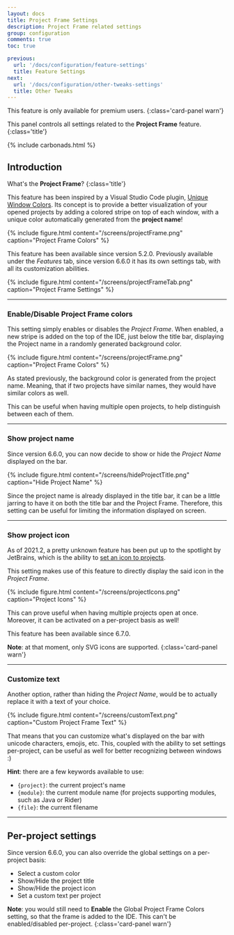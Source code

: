 ```yaml
---
layout: docs
title: Project Frame Settings
description: Project Frame related settings
group: configuration
comments: true
toc: true

previous:
  url: '/docs/configuration/feature-settings'
  title: Feature Settings
next:
  url: '/docs/configuration/other-tweaks-settings'
  title: Other Tweaks
---
```


This feature is only available for premium users.
{:class='card-panel warn'}

This panel controls all settings related to the **Project Frame** feature.
{:class='title'}

{% include carbonads.html %}

## Introduction

What's the **Project Frame**?
{:class='title'}

This feature has been inspired by a Visual Studio Code plugin,
[Unique Window Colors](https://marketplace.visualstudio.com/items?itemName=stuart.unique-window-colors).
Its concept is to provide a better visualization of your opened projects by adding a colored stripe on top of each window,
with a unique color automatically generated from the **project name**!

{% include figure.html content="/screens/projectFrame.png" caption="Project Frame Colors" %}

This feature has been available since version 5.2.0.
Previously available under the _Features_ tab, since version 6.6.0 it has its own settings tab, with all its customization abilities.

{% include figure.html content="/screens/projectFrameTab.png" caption="Project Frame Settings" %}

---

### Enable/Disable Project Frame colors

This setting simply enables or disables the _Project Frame_.
When enabled, a new stripe is added on the top of the IDE, just below the title bar, displaying the Project name in a randomly generated background color.

{% include figure.html content="/screens/projectFrame.png" caption="Project Frame Colors" %}

As stated previously, the background color is generated from the project name.
Meaning, that if two projects have similar names, they would have similar colors as well.

This can be useful when having multiple open projects, to help distinguish between each of them.

---
### Show project name

Since version 6.6.0, you can now decide to show or hide the _Project Name_ displayed on the bar.

{% include figure.html content="/screens/hideProjectTitle.png" caption="Hide Project Name" %}

Since the project name is already displayed in the title bar, it can be a little jarring to have it on both the title bar and the Project Frame.
Therefore, this setting can be useful for limiting the information displayed on screen.

---
### Show project icon

As of 2021.2, a pretty unknown feature has been put up to the spotlight by JetBrains, 
which is the ability to [set an icon to projects](https://blog.jetbrains.com/idea/2021/06/intellij-idea-eap-5/#change_project_icons). 

This setting makes use of this feature to directly display the said icon in the _Project Frame_.

{% include figure.html content="/screens/projectIcons.png" caption="Project Icons" %}

This can prove useful when having multiple projects open at once. Moreover, it can be activated on a per-project basis as well!

This feature has been available since 6.7.0.

**Note**: at that moment, only SVG icons are supported.
{:class='card-panel warn'}

---
### Customize text

Another option, rather than hiding the _Project Name_, would be to actually replace it with a text of your choice.

{% include figure.html content="/screens/customText.png" caption="Custom Project Frame Text" %}

That means that you can customize what's displayed on the bar with unicode characters, emojis, etc. 
This, coupled with the ability to set settings per-project, can be useful as well for better recognizing between windows :)

**Hint**: there are a few keywords available to use:
- `{project}`: the current project's name
- `{module}`: the current module name (for projects supporting modules, such as Java or Rider)
- `{file}`: the current filename

---
## Per-project settings

Since version 6.6.0, you can also override the global settings on a per-project basis:
- Select a custom color
- Show/Hide the project title
- Show/Hide the project icon
- Set a custom text per project

**Note**: you would still need to **Enable** the Global Project Frame Colors setting, so that the frame is added to the IDE. 
This can't be enabled/disabled per-project.
{:class='card-panel warn'}
